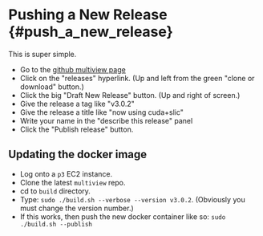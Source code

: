 
Pushing a New Release                {#push_a_new_release}
=====================

This is super simple. 

 * Go to the [github multiview page](https://github.com/perceiveinc/multiview)
 * Click on the "releases" hyperlink. (Up and left from the green "clone or download" button.)
 * Click the big "Draft New Release" button. (Up and right of screen.)
 * Give the release a tag like "v3.0.2"
 * Give the release a title like "now using cuda+slic"
 * Write your name in the "describe this release" panel
 * Click the "Publish release" button.
 
## Updating the docker image ##

 * Log onto a `p3` EC2 instance.
 * Clone the latest `multiview` repo.
 * cd to `build` directory.
 * Type: `sudo ./build.sh --verbose --version v3.0.2`. (Obviously you must change the version number.)
 * If this works, then push the new docker container like so: `sudo ./build.sh --publish`

